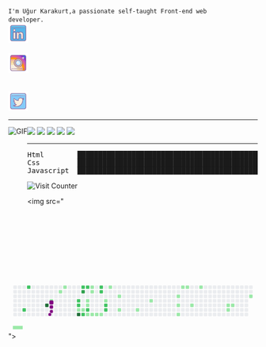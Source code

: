 <code>I'm Uğur Karakurt,a passionate self-taught Front-end web developer.</code>
<code><a align="right" href="https://www.linkedin.com/in/u%C4%9Fur-karakurt-8b77b6154/" target="_blank">
  <img alt="Uğur Karakurt | Instagram" width="40px" src="./icons/icons8-linkedin.svg"/>
</a></code>
<code><a align="right" href="https://www.instagram.com/ugurkarakurt7/" target="_blank">
  <img alt="Uğur Karakurt | Instagram" width="40px" src="./icons/icons8-instagram.svg"/>
</a></code>
<code>
<a align="right" href="https://twitter.com/ugurKarakurt_" target="_blank">
  <img alt="Uğur Karakurt | Twitter" width="40px" src="./icons/icons8-twitter.svg"/>
</a></code>
<hr />
<img align="left" alt="GIF" src="https://media.giphy.com/media/2vnGKHTRcuOTAkT2qA/giphy.gif" height="300" />
<code><img height="30" src="https://media.giphy.com/media/kH6CqYiquZawmU1HI6/giphy.gif"></code>
<code><img height="30" src="https://media.giphy.com/media/fsEaZldNC8A1PJ3mwp/giphy.gif"></code>
<code><img height="30" src="https://media.giphy.com/media/XAxylRMCdpbEWUAvr8/giphy.gif"></code>
<code><img height="30" src="https://media.giphy.com/media/ln7z2eWriiQAllfVcn/giphy.gif"></code>
<code><img height="30" src="https://media.giphy.com/media/eNAsjO55tPbgaor7ma/giphy.gif"></code>

<hr />

<!--START_SECTION:waka-->
<pre>
Html        █████████████████████████████████████████████████████████████▓▒░░░░░░░░  90.88 %
Css         ██████████████████████████████████████████████████████████████▓▓▒░░░░░░  91.01 %
Javascript  █████████████████████████████████████████████████████████▓▓▒░░░░░░░░░░░  85.75 %
</pre>

![Visit Counter](https://komarev.com/ghpvc/?username=ugurkarakurt-cs&color=brightgreen&style=flat&label=Profile+Views)

<img src="<svg viewBox="-16 -32 880 192" width="880" height="192" xmlns="http://www.w3.org/2000/svg"><style>@keyframes c0{80.81%{fill:var(--c2)}80.83%,to{fill:var(--ce)}}@keyframes c1{3.66%{fill:var(--c1)}3.68%,to{fill:var(--ce)}}@keyframes c2{83.26%{fill:var(--c2)}83.28%,to{fill:var(--ce)}}@keyframes c3{94.68%{fill:var(--c4)}94.7%,to{fill:var(--ce)}}@keyframes c4{7.34%{fill:var(--c1)}7.36%,to{fill:var(--ce)}}@keyframes c5{6.52%{fill:var(--c1)}6.54%,to{fill:var(--ce)}}@keyframes c6{8.97%{fill:var(--c1)}8.99%,to{fill:var(--ce)}}@keyframes c7{9.79%{fill:var(--c1)}9.81%,to{fill:var(--ce)}}@keyframes c8{67.75%{fill:var(--c2)}67.77%,to{fill:var(--ce)}}@keyframes c9{68.15%{fill:var(--c2)}68.17%,to{fill:var(--ce)}}@keyframes ca{16.32%{fill:var(--c1)}16.34%,to{fill:var(--ce)}}@keyframes cb{91.01%{fill:var(--c4)}91.03%,to{fill:var(--ce)}}@keyframes cc{66.11%{fill:var(--c2)}66.13%,to{fill:var(--ce)}}@keyframes cd{88.56%{fill:var(--c3)}88.58%,to{fill:var(--ce)}}@keyframes ce{15.91%{fill:var(--c1)}15.93%,to{fill:var(--ce)}}@keyframes cf{70.19%{fill:var(--c2)}70.21%,to{fill:var(--ce)}}@keyframes cg{65.7%{fill:var(--c2)}65.72%,to{fill:var(--ce)}}@keyframes ch{14.68%{fill:var(--c1)}14.7%,to{fill:var(--ce)}}@keyframes ci{15.09%{fill:var(--c1)}15.11%,to{fill:var(--ce)}}@keyframes cj{69.38%{fill:var(--c2)}69.4%,to{fill:var(--ce)}}@keyframes ck{19.17%{fill:var(--c1)}19.19%,to{fill:var(--ce)}}@keyframes cl{13.05%{fill:var(--c1)}13.07%,to{fill:var(--ce)}}@keyframes cm{13.46%{fill:var(--c1)}13.48%,to{fill:var(--ce)}}@keyframes cn{19.58%{fill:var(--c1)}19.6%,to{fill:var(--ce)}}@keyframes co{19.99%{fill:var(--c1)}20.01%,to{fill:var(--ce)}}@keyframes cp{64.48%{fill:var(--c2)}64.5%,to{fill:var(--ce)}}@keyframes cq{64.07%{fill:var(--c2)}64.09%,to{fill:var(--ce)}}@keyframes cr{20.4%{fill:var(--c1)}20.42%,to{fill:var(--ce)}}@keyframes cs{22.03%{fill:var(--c1)}22.05%,to{fill:var(--ce)}}@keyframes ct{73.05%{fill:var(--c2)}73.07%,to{fill:var(--ce)}}@keyframes cu{72.64%{fill:var(--c2)}72.66%,to{fill:var(--ce)}}@keyframes cv{25.3%{fill:var(--c1)}25.32%,to{fill:var(--ce)}}@keyframes cw{23.66%{fill:var(--c1)}23.68%,to{fill:var(--ce)}}@keyframes cx{28.15%{fill:var(--c1)}28.17%,to{fill:var(--ce)}}@keyframes cy{29.79%{fill:var(--c1)}29.81%,to{fill:var(--ce)}}@keyframes cz{31.83%{fill:var(--c1)}31.85%,to{fill:var(--ce)}}@keyframes c10{34.68%{fill:var(--c1)}34.7%,to{fill:var(--ce)}}@keyframes c11{41.21%{fill:var(--c1)}41.23%,to{fill:var(--ce)}}@keyframes c12{42.03%{fill:var(--c1)}42.05%,to{fill:var(--ce)}}@keyframes c13{35.91%{fill:var(--c1)}35.93%,to{fill:var(--ce)}}@keyframes c14{36.32%{fill:var(--c1)}36.34%,to{fill:var(--ce)}}@keyframes c15{39.99%{fill:var(--c1)}40.01%,to{fill:var(--ce)}}@keyframes c16{37.54%{fill:var(--c1)}37.56%,to{fill:var(--ce)}}@keyframes c17{47.34%{fill:var(--c1)}47.36%,to{fill:var(--ce)}}@keyframes c18{46.93%{fill:var(--c1)}46.95%,to{fill:var(--ce)}}@keyframes c19{47.75%{fill:var(--c1)}47.77%,to{fill:var(--ce)}}@keyframes c1a{50.19%{fill:var(--c1)}50.21%,to{fill:var(--ce)}}@keyframes u0{3.66%{transform:scale(0,1)}3.68%,6.52%{transform:scale(.03,1)}6.54%,7.34%{transform:scale(.06,1)}7.36%,8.97%{transform:scale(.09,1)}8.99%,9.79%{transform:scale(.13,1)}13.05%,9.81%{transform:scale(.16,1)}13.07%,13.46%{transform:scale(.19,1)}13.48%,14.68%{transform:scale(.22,1)}14.7%,15.09%{transform:scale(.25,1)}15.11%,15.91%{transform:scale(.28,1)}15.93%,16.32%{transform:scale(.31,1)}16.34%,19.17%{transform:scale(.34,1)}19.19%,19.58%{transform:scale(.38,1)}19.6%,19.99%{transform:scale(.41,1)}20.01%,20.4%{transform:scale(.44,1)}20.42%,22.03%{transform:scale(.47,1)}22.05%,23.66%{transform:scale(.5,1)}23.68%,25.3%{transform:scale(.53,1)}25.32%,28.15%{transform:scale(.56,1)}28.17%,29.79%{transform:scale(.59,1)}29.81%,31.83%{transform:scale(.63,1)}31.85%,34.68%{transform:scale(.66,1)}34.7%,35.91%{transform:scale(.69,1)}35.93%,36.32%{transform:scale(.72,1)}36.34%,37.54%{transform:scale(.75,1)}37.56%,39.99%{transform:scale(.78,1)}40.01%,41.21%{transform:scale(.81,1)}41.23%,42.03%{transform:scale(.84,1)}42.05%,46.93%{transform:scale(.88,1)}46.95%,47.34%{transform:scale(.91,1)}47.36%,47.75%{transform:scale(.94,1)}47.77%,50.19%{transform:scale(.97,1)}50.21%,to{transform:scale(1,1)}}@keyframes u1{64.07%{transform:scale(0,1)}64.09%,64.48%{transform:scale(.08,1)}64.5%,65.7%{transform:scale(.17,1)}65.72%,66.11%{transform:scale(.25,1)}66.13%,67.75%{transform:scale(.33,1)}67.77%,68.15%{transform:scale(.42,1)}68.17%,69.38%{transform:scale(.5,1)}69.4%,70.19%{transform:scale(.58,1)}70.21%,72.64%{transform:scale(.67,1)}72.66%,73.05%{transform:scale(.75,1)}73.07%,80.81%{transform:scale(.83,1)}80.83%,83.26%{transform:scale(.92,1)}83.28%,to{transform:scale(1,1)}}@keyframes u2{88.56%{transform:scale(0,1)}88.58%,to{transform:scale(1,1)}}@keyframes u3{91.01%{transform:scale(0,1)}91.03%,94.68%{transform:scale(.5,1)}94.7%,to{transform:scale(1,1)}}@keyframes s0{0%,99.59%{transform:translate(0,-16px)}.41%{transform:translate(0,0)}.82%{transform:translate(16px,0)}3.27%{transform:translate(16px,96px)}6.12%{transform:translate(128px,96px)}7.35%{transform:translate(128px,48px)}8.16%{transform:translate(160px,48px)}8.98%{transform:translate(160px,16px)}9.39%{transform:translate(176px,16px)}9.8%{transform:translate(176px,0)}11.02%,66.53%{transform:translate(224px,0)}11.43%{transform:translate(224px,-16px)}12.65%{transform:translate(272px,-16px)}13.47%{transform:translate(272px,16px)}13.88%{transform:translate(256px,16px)}15.1%,68.98%{transform:translate(256px,64px)}15.51%{transform:translate(240px,64px)}15.92%,69.8%{transform:translate(240px,80px)}16.73%{transform:translate(208px,80px)}17.55%{transform:translate(208px,112px)}18.78%{transform:translate(256px,112px)}19.18%{transform:translate(256px,96px)}20.41%{transform:translate(304px,96px)}21.63%{transform:translate(304px,48px)}23.27%{transform:translate(368px,48px)}24.49%{transform:translate(368px,0)}25.31%{transform:translate(336px,0)}25.71%{transform:translate(336px,16px)}26.53%{transform:translate(368px,16px)}28.16%{transform:translate(368px,80px)}31.02%{transform:translate(480px,80px)}31.84%{transform:translate(480px,48px)}34.29%{transform:translate(576px,48px)}34.69%{transform:translate(576px,32px)}35.1%{transform:translate(592px,32px)}35.92%{transform:translate(592px,0)}37.55%{transform:translate(656px,0)}37.96%{transform:translate(656px,16px)}38.78%{transform:translate(624px,16px)}40%{transform:translate(624px,64px)}41.22%{transform:translate(576px,64px)}42.04%{transform:translate(576px,96px)}46.53%{transform:translate(752px,96px)}47.35%{transform:translate(752px,64px)}49.39%{transform:translate(832px,64px)}50.61%{transform:translate(832px,16px)}64.08%{transform:translate(304px,16px)}64.49%{transform:translate(304px,0)}68.16%{transform:translate(224px,64px)}69.39%{transform:translate(256px,80px)}70.2%{transform:translate(240px,96px)}72.24%{transform:translate(320px,96px)}73.06%{transform:translate(320px,64px)}77.96%{transform:translate(128px,64px)}78.37%{transform:translate(128px,80px)}80.82%{transform:translate(32px,80px)}81.22%{transform:translate(32px,64px)}81.63%{transform:translate(48px,64px)}83.27%{transform:translate(48px,0)}88.16%{transform:translate(240px,0)}88.57%{transform:translate(240px,16px)}88.98%{transform:translate(224px,16px)}91.02%{transform:translate(224px,96px)}91.43%{transform:translate(208px,96px)}92.24%{transform:translate(208px,64px)}94.69%{transform:translate(112px,64px)}95.51%{transform:translate(112px,32px)}95.92%{transform:translate(96px,32px)}96.33%{transform:translate(96px,16px)}97.14%{transform:translate(64px,16px)}97.96%{transform:translate(64px,-16px)}}@keyframes s1{0%,99.59%{transform:translate(16px,-16px)}.41%{transform:translate(0,-16px)}.82%{transform:translate(0,0)}1.22%{transform:translate(16px,0)}3.67%{transform:translate(16px,96px)}6.53%{transform:translate(128px,96px)}7.76%{transform:translate(128px,48px)}8.57%{transform:translate(160px,48px)}9.39%{transform:translate(160px,16px)}9.8%{transform:translate(176px,16px)}10.2%{transform:translate(176px,0)}11.43%,66.94%{transform:translate(224px,0)}11.84%{transform:translate(224px,-16px)}13.06%{transform:translate(272px,-16px)}13.88%{transform:translate(272px,16px)}14.29%{transform:translate(256px,16px)}15.51%,69.39%{transform:translate(256px,64px)}15.92%{transform:translate(240px,64px)}16.33%,70.2%{transform:translate(240px,80px)}17.14%{transform:translate(208px,80px)}17.96%{transform:translate(208px,112px)}19.18%{transform:translate(256px,112px)}19.59%{transform:translate(256px,96px)}20.82%{transform:translate(304px,96px)}22.04%{transform:translate(304px,48px)}23.67%{transform:translate(368px,48px)}24.9%{transform:translate(368px,0)}25.71%{transform:translate(336px,0)}26.12%{transform:translate(336px,16px)}26.94%{transform:translate(368px,16px)}28.57%{transform:translate(368px,80px)}31.43%{transform:translate(480px,80px)}32.24%{transform:translate(480px,48px)}34.69%{transform:translate(576px,48px)}35.1%{transform:translate(576px,32px)}35.51%{transform:translate(592px,32px)}36.33%{transform:translate(592px,0)}37.96%{transform:translate(656px,0)}38.37%{transform:translate(656px,16px)}39.18%{transform:translate(624px,16px)}40.41%{transform:translate(624px,64px)}41.63%{transform:translate(576px,64px)}42.45%{transform:translate(576px,96px)}46.94%{transform:translate(752px,96px)}47.76%{transform:translate(752px,64px)}49.8%{transform:translate(832px,64px)}51.02%{transform:translate(832px,16px)}64.49%{transform:translate(304px,16px)}64.9%{transform:translate(304px,0)}68.57%{transform:translate(224px,64px)}69.8%{transform:translate(256px,80px)}70.61%{transform:translate(240px,96px)}72.65%{transform:translate(320px,96px)}73.47%{transform:translate(320px,64px)}78.37%{transform:translate(128px,64px)}78.78%{transform:translate(128px,80px)}81.22%{transform:translate(32px,80px)}81.63%{transform:translate(32px,64px)}82.04%{transform:translate(48px,64px)}83.67%{transform:translate(48px,0)}88.57%{transform:translate(240px,0)}88.98%{transform:translate(240px,16px)}89.39%{transform:translate(224px,16px)}91.43%{transform:translate(224px,96px)}91.84%{transform:translate(208px,96px)}92.65%{transform:translate(208px,64px)}95.1%{transform:translate(112px,64px)}95.92%{transform:translate(112px,32px)}96.33%{transform:translate(96px,32px)}96.73%{transform:translate(96px,16px)}97.55%{transform:translate(64px,16px)}98.37%{transform:translate(64px,-16px)}}@keyframes s2{0%,99.59%{transform:translate(32px,-16px)}.82%{transform:translate(0,-16px)}1.22%{transform:translate(0,0)}1.63%{transform:translate(16px,0)}4.08%{transform:translate(16px,96px)}6.94%{transform:translate(128px,96px)}8.16%{transform:translate(128px,48px)}8.98%{transform:translate(160px,48px)}9.8%{transform:translate(160px,16px)}10.2%{transform:translate(176px,16px)}10.61%{transform:translate(176px,0)}11.84%,67.35%{transform:translate(224px,0)}12.24%{transform:translate(224px,-16px)}13.47%{transform:translate(272px,-16px)}14.29%{transform:translate(272px,16px)}14.69%{transform:translate(256px,16px)}15.92%,69.8%{transform:translate(256px,64px)}16.33%{transform:translate(240px,64px)}16.73%,70.61%{transform:translate(240px,80px)}17.55%{transform:translate(208px,80px)}18.37%{transform:translate(208px,112px)}19.59%{transform:translate(256px,112px)}20%{transform:translate(256px,96px)}21.22%{transform:translate(304px,96px)}22.45%{transform:translate(304px,48px)}24.08%{transform:translate(368px,48px)}25.31%{transform:translate(368px,0)}26.12%{transform:translate(336px,0)}26.53%{transform:translate(336px,16px)}27.35%{transform:translate(368px,16px)}28.98%{transform:translate(368px,80px)}31.84%{transform:translate(480px,80px)}32.65%{transform:translate(480px,48px)}35.1%{transform:translate(576px,48px)}35.51%{transform:translate(576px,32px)}35.92%{transform:translate(592px,32px)}36.73%{transform:translate(592px,0)}38.37%{transform:translate(656px,0)}38.78%{transform:translate(656px,16px)}39.59%{transform:translate(624px,16px)}40.82%{transform:translate(624px,64px)}42.04%{transform:translate(576px,64px)}42.86%{transform:translate(576px,96px)}47.35%{transform:translate(752px,96px)}48.16%{transform:translate(752px,64px)}50.2%{transform:translate(832px,64px)}51.43%{transform:translate(832px,16px)}64.9%{transform:translate(304px,16px)}65.31%{transform:translate(304px,0)}68.98%{transform:translate(224px,64px)}70.2%{transform:translate(256px,80px)}71.02%{transform:translate(240px,96px)}73.06%{transform:translate(320px,96px)}73.88%{transform:translate(320px,64px)}78.78%{transform:translate(128px,64px)}79.18%{transform:translate(128px,80px)}81.63%{transform:translate(32px,80px)}82.04%{transform:translate(32px,64px)}82.45%{transform:translate(48px,64px)}84.08%{transform:translate(48px,0)}88.98%{transform:translate(240px,0)}89.39%{transform:translate(240px,16px)}89.8%{transform:translate(224px,16px)}91.84%{transform:translate(224px,96px)}92.24%{transform:translate(208px,96px)}93.06%{transform:translate(208px,64px)}95.51%{transform:translate(112px,64px)}96.33%{transform:translate(112px,32px)}96.73%{transform:translate(96px,32px)}97.14%{transform:translate(96px,16px)}97.96%{transform:translate(64px,16px)}98.78%{transform:translate(64px,-16px)}}@keyframes s3{0%,99.59%{transform:translate(48px,-16px)}1.22%{transform:translate(0,-16px)}1.63%{transform:translate(0,0)}2.04%{transform:translate(16px,0)}4.49%{transform:translate(16px,96px)}7.35%{transform:translate(128px,96px)}8.57%{transform:translate(128px,48px)}9.39%{transform:translate(160px,48px)}10.2%{transform:translate(160px,16px)}10.61%{transform:translate(176px,16px)}11.02%{transform:translate(176px,0)}12.24%,67.76%{transform:translate(224px,0)}12.65%{transform:translate(224px,-16px)}13.88%{transform:translate(272px,-16px)}14.69%{transform:translate(272px,16px)}15.1%{transform:translate(256px,16px)}16.33%,70.2%{transform:translate(256px,64px)}16.73%{transform:translate(240px,64px)}17.14%,71.02%{transform:translate(240px,80px)}17.96%{transform:translate(208px,80px)}18.78%{transform:translate(208px,112px)}20%{transform:translate(256px,112px)}20.41%{transform:translate(256px,96px)}21.63%{transform:translate(304px,96px)}22.86%{transform:translate(304px,48px)}24.49%{transform:translate(368px,48px)}25.71%{transform:translate(368px,0)}26.53%{transform:translate(336px,0)}26.94%{transform:translate(336px,16px)}27.76%{transform:translate(368px,16px)}29.39%{transform:translate(368px,80px)}32.24%{transform:translate(480px,80px)}33.06%{transform:translate(480px,48px)}35.51%{transform:translate(576px,48px)}35.92%{transform:translate(576px,32px)}36.33%{transform:translate(592px,32px)}37.14%{transform:translate(592px,0)}38.78%{transform:translate(656px,0)}39.18%{transform:translate(656px,16px)}40%{transform:translate(624px,16px)}41.22%{transform:translate(624px,64px)}42.45%{transform:translate(576px,64px)}43.27%{transform:translate(576px,96px)}47.76%{transform:translate(752px,96px)}48.57%{transform:translate(752px,64px)}50.61%{transform:translate(832px,64px)}51.84%{transform:translate(832px,16px)}65.31%{transform:translate(304px,16px)}65.71%{transform:translate(304px,0)}69.39%{transform:translate(224px,64px)}70.61%{transform:translate(256px,80px)}71.43%{transform:translate(240px,96px)}73.47%{transform:translate(320px,96px)}74.29%{transform:translate(320px,64px)}79.18%{transform:translate(128px,64px)}79.59%{transform:translate(128px,80px)}82.04%{transform:translate(32px,80px)}82.45%{transform:translate(32px,64px)}82.86%{transform:translate(48px,64px)}84.49%{transform:translate(48px,0)}89.39%{transform:translate(240px,0)}89.8%{transform:translate(240px,16px)}90.2%{transform:translate(224px,16px)}92.24%{transform:translate(224px,96px)}92.65%{transform:translate(208px,96px)}93.47%{transform:translate(208px,64px)}95.92%{transform:translate(112px,64px)}96.73%{transform:translate(112px,32px)}97.14%{transform:translate(96px,32px)}97.55%{transform:translate(96px,16px)}98.37%{transform:translate(64px,16px)}99.18%{transform:translate(64px,-16px)}}:root{--cb:#1b1f230a;--cs:purple;--ce:#ebedf0;--c0:#ebedf0;--c1:#9be9a8;--c2:#40c463;--c3:#30a14e;--c4:#216e39}@media (prefers-color-scheme:dark){:root{--cb:#1b1f230a;--cs:purple;--ce:#161b22;--c1:#01311f;--c2:#034525;--c3:#0f6d31;--c4:#00c647}}.c{shape-rendering:geometricPrecision;rx:2;ry:2;fill:var(--ce);stroke-width:1px;stroke:var(--cb);animation:none 24500ms linear infinite}.c.c0{fill:var(--c2);animation-name:c0}.c.c1{fill:var(--c1);animation-name:c1}.c.c2{fill:var(--c2);animation-name:c2}.c.c3{fill:var(--c4);animation-name:c3}.c.c4{fill:var(--c1);animation-name:c4}.c.c5,.c.c6,.c.c7{fill:var(--c1);animation-name:c5}.c.c6,.c.c7{animation-name:c6}.c.c7{animation-name:c7}.c.c8,.c.c9{fill:var(--c2);animation-name:c8}.c.c9{animation-name:c9}.c.ca{fill:var(--c1);animation-name:ca}.c.cb{fill:var(--c4);animation-name:cb}.c.cc{fill:var(--c2);animation-name:cc}.c.cd{fill:var(--c3);animation-name:cd}.c.ce{fill:var(--c1);animation-name:ce}.c.cf,.c.cg{fill:var(--c2);animation-name:cf}.c.cg{animation-name:cg}.c.ch,.c.ci{fill:var(--c1);animation-name:ch}.c.ci{animation-name:ci}.c.cj{fill:var(--c2);animation-name:cj}.c.ck,.c.cl{fill:var(--c1);animation-name:ck}.c.cl{animation-name:cl}.c.cm,.c.cn,.c.co{fill:var(--c1);animation-name:cm}.c.cn,.c.co{animation-name:cn}.c.co{animation-name:co}.c.cp,.c.cq{fill:var(--c2);animation-name:cp}.c.cq{animation-name:cq}.c.cr,.c.cs{fill:var(--c1);animation-name:cr}.c.cs{animation-name:cs}.c.ct,.c.cu{fill:var(--c2);animation-name:ct}.c.cu{animation-name:cu}.c.cv{fill:var(--c1);animation-name:cv}.c.cw,.c.cx,.c.cy{fill:var(--c1);animation-name:cw}.c.cx,.c.cy{animation-name:cx}.c.cy{animation-name:cy}.c.c10,.c.c11,.c.cz{fill:var(--c1);animation-name:cz}.c.c10,.c.c11{animation-name:c10}.c.c11{animation-name:c11}.c.c12,.c.c13,.c.c14{fill:var(--c1);animation-name:c12}.c.c13,.c.c14{animation-name:c13}.c.c14{animation-name:c14}.c.c15,.c.c16,.c.c17{fill:var(--c1);animation-name:c15}.c.c16,.c.c17{animation-name:c16}.c.c17{animation-name:c17}.c.c18,.c.c19,.c.c1a{fill:var(--c1);animation-name:c18}.c.c19,.c.c1a{animation-name:c19}.c.c1a{animation-name:c1a}.s,.u{animation:none linear 24500ms infinite}.u,.u.u0{transform-origin:0 0}.u{transform:scale(0,1)}.u.u0{fill:var(--c1);animation-name:u0}.u.u1{fill:var(--c2);animation-name:u1;transform-origin:577.4px 0}.u.u2{fill:var(--c3);animation-name:u2;transform-origin:793.9px 0}.u.u3{fill:var(--c4);animation-name:u3;transform-origin:811.9px 0}.s{shape-rendering:geometricPrecision;fill:var(--cs)}.s.s0{transform:translate(0,-16px);animation-name:s0}.s.s1{transform:translate(16px,-16px);animation-name:s1}.s.s2{transform:translate(32px,-16px);animation-name:s2}.s.s3{transform:translate(48px,-16px);animation-name:s3}</style><rect class="c" x="2" y="2" width="12" height="12"/><rect class="c" x="2" y="18" width="12" height="12"/><rect class="c" x="2" y="34" width="12" height="12"/><rect class="c" x="2" y="50" width="12" height="12"/><rect class="c" x="2" y="66" width="12" height="12"/><rect class="c" x="2" y="82" width="12" height="12"/><rect class="c" x="2" y="98" width="12" height="12"/><rect class="c" x="18" y="2" width="12" height="12"/><rect class="c" x="18" y="18" width="12" height="12"/><rect class="c" x="18" y="34" width="12" height="12"/><rect class="c" x="18" y="50" width="12" height="12"/><rect class="c" x="18" y="66" width="12" height="12"/><rect class="c" x="18" y="82" width="12" height="12"/><rect class="c" x="18" y="98" width="12" height="12"/><rect class="c" x="34" y="2" width="12" height="12"/><rect class="c" x="34" y="18" width="12" height="12"/><rect class="c" x="34" y="34" width="12" height="12"/><rect class="c" x="34" y="50" width="12" height="12"/><rect class="c" x="34" y="66" width="12" height="12"/><rect class="c c0" x="34" y="82" width="12" height="12"/><rect class="c c1" x="34" y="98" width="12" height="12"/><rect class="c c2" x="50" y="2" width="12" height="12"/><rect class="c" x="50" y="18" width="12" height="12"/><rect class="c" x="50" y="34" width="12" height="12"/><rect class="c" x="50" y="50" width="12" height="12"/><rect class="c" x="50" y="66" width="12" height="12"/><rect class="c" x="50" y="82" width="12" height="12"/><rect class="c" x="50" y="98" width="12" height="12"/><rect class="c" x="66" y="2" width="12" height="12"/><rect class="c" x="66" y="18" width="12" height="12"/><rect class="c" x="66" y="34" width="12" height="12"/><rect class="c" x="66" y="50" width="12" height="12"/><rect class="c" x="66" y="66" width="12" height="12"/><rect class="c" x="66" y="82" width="12" height="12"/><rect class="c" x="66" y="98" width="12" height="12"/><rect class="c" x="82" y="2" width="12" height="12"/><rect class="c" x="82" y="18" width="12" height="12"/><rect class="c" x="82" y="34" width="12" height="12"/><rect class="c" x="82" y="50" width="12" height="12"/><rect class="c" x="82" y="66" width="12" height="12"/><rect class="c" x="82" y="82" width="12" height="12"/><rect class="c" x="82" y="98" width="12" height="12"/><rect class="c" x="98" y="2" width="12" height="12"/><rect class="c" x="98" y="18" width="12" height="12"/><rect class="c" x="98" y="34" width="12" height="12"/><rect class="c" x="98" y="50" width="12" height="12"/><rect class="c" x="98" y="66" width="12" height="12"/><rect class="c" x="98" y="82" width="12" height="12"/><rect class="c" x="98" y="98" width="12" height="12"/><rect class="c" x="114" y="2" width="12" height="12"/><rect class="c" x="114" y="18" width="12" height="12"/><rect class="c" x="114" y="34" width="12" height="12"/><rect class="c" x="114" y="50" width="12" height="12"/><rect class="c c3" x="114" y="66" width="12" height="12"/><rect class="c" x="114" y="82" width="12" height="12"/><rect class="c" x="114" y="98" width="12" height="12"/><rect class="c" x="130" y="2" width="12" height="12"/><rect class="c" x="130" y="18" width="12" height="12"/><rect class="c" x="130" y="34" width="12" height="12"/><rect class="c c4" x="130" y="50" width="12" height="12"/><rect class="c" x="130" y="66" width="12" height="12"/><rect class="c c5" x="130" y="82" width="12" height="12"/><rect class="c" x="130" y="98" width="12" height="12"/><rect class="c" x="146" y="2" width="12" height="12"/><rect class="c" x="146" y="18" width="12" height="12"/><rect class="c" x="146" y="34" width="12" height="12"/><rect class="c" x="146" y="50" width="12" height="12"/><rect class="c" x="146" y="66" width="12" height="12"/><rect class="c" x="146" y="82" width="12" height="12"/><rect class="c" x="146" y="98" width="12" height="12"/><rect class="c" x="162" y="2" width="12" height="12"/><rect class="c c6" x="162" y="18" width="12" height="12"/><rect class="c" x="162" y="34" width="12" height="12"/><rect class="c" x="162" y="50" width="12" height="12"/><rect class="c" x="162" y="66" width="12" height="12"/><rect class="c" x="162" y="82" width="12" height="12"/><rect class="c" x="162" y="98" width="12" height="12"/><rect class="c c7" x="178" y="2" width="12" height="12"/><rect class="c" x="178" y="18" width="12" height="12"/><rect class="c" x="178" y="34" width="12" height="12"/><rect class="c" x="178" y="50" width="12" height="12"/><rect class="c" x="178" y="66" width="12" height="12"/><rect class="c" x="178" y="82" width="12" height="12"/><rect class="c" x="178" y="98" width="12" height="12"/><rect class="c" x="194" y="2" width="12" height="12"/><rect class="c" x="194" y="18" width="12" height="12"/><rect class="c" x="194" y="34" width="12" height="12"/><rect class="c" x="194" y="50" width="12" height="12"/><rect class="c" x="194" y="66" width="12" height="12"/><rect class="c" x="194" y="82" width="12" height="12"/><rect class="c" x="194" y="98" width="12" height="12"/><rect class="c" x="210" y="2" width="12" height="12"/><rect class="c" x="210" y="18" width="12" height="12"/><rect class="c" x="210" y="34" width="12" height="12"/><rect class="c" x="210" y="50" width="12" height="12"/><rect class="c" x="210" y="66" width="12" height="12"/><rect class="c" x="210" y="82" width="12" height="12"/><rect class="c" x="210" y="98" width="12" height="12"/><rect class="c" x="226" y="2" width="12" height="12"/><rect class="c" x="226" y="18" width="12" height="12"/><rect class="c" x="226" y="34" width="12" height="12"/><rect class="c c8" x="226" y="50" width="12" height="12"/><rect class="c c9" x="226" y="66" width="12" height="12"/><rect class="c ca" x="226" y="82" width="12" height="12"/><rect class="c cb" x="226" y="98" width="12" height="12"/><rect class="c cc" x="242" y="2" width="12" height="12"/><rect class="c cd" x="242" y="18" width="12" height="12"/><rect class="c" x="242" y="34" width="12" height="12"/><rect class="c" x="242" y="50" width="12" height="12"/><rect class="c" x="242" y="66" width="12" height="12"/><rect class="c ce" x="242" y="82" width="12" height="12"/><rect class="c cf" x="242" y="98" width="12" height="12"/><rect class="c cg" x="258" y="2" width="12" height="12"/><rect class="c" x="258" y="18" width="12" height="12"/><rect class="c" x="258" y="34" width="12" height="12"/><rect class="c ch" x="258" y="50" width="12" height="12"/><rect class="c ci" x="258" y="66" width="12" height="12"/><rect class="c cj" x="258" y="82" width="12" height="12"/><rect class="c ck" x="258" y="98" width="12" height="12"/><rect class="c cl" x="274" y="2" width="12" height="12"/><rect class="c cm" x="274" y="18" width="12" height="12"/><rect class="c" x="274" y="34" width="12" height="12"/><rect class="c" x="274" y="50" width="12" height="12"/><rect class="c" x="274" y="66" width="12" height="12"/><rect class="c" x="274" y="82" width="12" height="12"/><rect class="c cn" x="274" y="98" width="12" height="12"/><rect class="c" x="290" y="2" width="12" height="12"/><rect class="c" x="290" y="18" width="12" height="12"/><rect class="c" x="290" y="34" width="12" height="12"/><rect class="c" x="290" y="50" width="12" height="12"/><rect class="c" x="290" y="66" width="12" height="12"/><rect class="c" x="290" y="82" width="12" height="12"/><rect class="c co" x="290" y="98" width="12" height="12"/><rect class="c cp" x="306" y="2" width="12" height="12"/><rect class="c cq" x="306" y="18" width="12" height="12"/><rect class="c" x="306" y="34" width="12" height="12"/><rect class="c" x="306" y="50" width="12" height="12"/><rect class="c" x="306" y="66" width="12" height="12"/><rect class="c" x="306" y="82" width="12" height="12"/><rect class="c cr" x="306" y="98" width="12" height="12"/><rect class="c" x="322" y="2" width="12" height="12"/><rect class="c" x="322" y="18" width="12" height="12"/><rect class="c" x="322" y="34" width="12" height="12"/><rect class="c cs" x="322" y="50" width="12" height="12"/><rect class="c ct" x="322" y="66" width="12" height="12"/><rect class="c cu" x="322" y="82" width="12" height="12"/><rect class="c" x="322" y="98" width="12" height="12"/><rect class="c cv" x="338" y="2" width="12" height="12"/><rect class="c" x="338" y="18" width="12" height="12"/><rect class="c" x="338" y="34" width="12" height="12"/><rect class="c" x="338" y="50" width="12" height="12"/><rect class="c" x="338" y="66" width="12" height="12"/><rect class="c" x="338" y="82" width="12" height="12"/><rect class="c" x="338" y="98" width="12" height="12"/><rect class="c" x="354" y="2" width="12" height="12"/><rect class="c" x="354" y="18" width="12" height="12"/><rect class="c" x="354" y="34" width="12" height="12"/><rect class="c" x="354" y="50" width="12" height="12"/><rect class="c" x="354" y="66" width="12" height="12"/><rect class="c" x="354" y="82" width="12" height="12"/><rect class="c" x="354" y="98" width="12" height="12"/><rect class="c" x="370" y="2" width="12" height="12"/><rect class="c" x="370" y="18" width="12" height="12"/><rect class="c cw" x="370" y="34" width="12" height="12"/><rect class="c" x="370" y="50" width="12" height="12"/><rect class="c" x="370" y="66" width="12" height="12"/><rect class="c cx" x="370" y="82" width="12" height="12"/><rect class="c" x="370" y="98" width="12" height="12"/><rect class="c" x="386" y="2" width="12" height="12"/><rect class="c" x="386" y="18" width="12" height="12"/><rect class="c" x="386" y="34" width="12" height="12"/><rect class="c" x="386" y="50" width="12" height="12"/><rect class="c" x="386" y="66" width="12" height="12"/><rect class="c" x="386" y="82" width="12" height="12"/><rect class="c" x="386" y="98" width="12" height="12"/><rect class="c" x="402" y="2" width="12" height="12"/><rect class="c" x="402" y="18" width="12" height="12"/><rect class="c" x="402" y="34" width="12" height="12"/><rect class="c" x="402" y="50" width="12" height="12"/><rect class="c" x="402" y="66" width="12" height="12"/><rect class="c" x="402" y="82" width="12" height="12"/><rect class="c" x="402" y="98" width="12" height="12"/><rect class="c" x="418" y="2" width="12" height="12"/><rect class="c" x="418" y="18" width="12" height="12"/><rect class="c" x="418" y="34" width="12" height="12"/><rect class="c" x="418" y="50" width="12" height="12"/><rect class="c" x="418" y="66" width="12" height="12"/><rect class="c" x="418" y="82" width="12" height="12"/><rect class="c" x="418" y="98" width="12" height="12"/><rect class="c" x="434" y="2" width="12" height="12"/><rect class="c" x="434" y="18" width="12" height="12"/><rect class="c" x="434" y="34" width="12" height="12"/><rect class="c" x="434" y="50" width="12" height="12"/><rect class="c" x="434" y="66" width="12" height="12"/><rect class="c cy" x="434" y="82" width="12" height="12"/><rect class="c" x="434" y="98" width="12" height="12"/><rect class="c" x="450" y="2" width="12" height="12"/><rect class="c" x="450" y="18" width="12" height="12"/><rect class="c" x="450" y="34" width="12" height="12"/><rect class="c" x="450" y="50" width="12" height="12"/><rect class="c" x="450" y="66" width="12" height="12"/><rect class="c" x="450" y="82" width="12" height="12"/><rect class="c" x="450" y="98" width="12" height="12"/><rect class="c" x="466" y="2" width="12" height="12"/><rect class="c" x="466" y="18" width="12" height="12"/><rect class="c" x="466" y="34" width="12" height="12"/><rect class="c" x="466" y="50" width="12" height="12"/><rect class="c" x="466" y="66" width="12" height="12"/><rect class="c" x="466" y="82" width="12" height="12"/><rect class="c" x="466" y="98" width="12" height="12"/><rect class="c" x="482" y="2" width="12" height="12"/><rect class="c" x="482" y="18" width="12" height="12"/><rect class="c" x="482" y="34" width="12" height="12"/><rect class="c cz" x="482" y="50" width="12" height="12"/><rect class="c" x="482" y="66" width="12" height="12"/><rect class="c" x="482" y="82" width="12" height="12"/><rect class="c" x="482" y="98" width="12" height="12"/><rect class="c" x="498" y="2" width="12" height="12"/><rect class="c" x="498" y="18" width="12" height="12"/><rect class="c" x="498" y="34" width="12" height="12"/><rect class="c" x="498" y="50" width="12" height="12"/><rect class="c" x="498" y="66" width="12" height="12"/><rect class="c" x="498" y="82" width="12" height="12"/><rect class="c" x="498" y="98" width="12" height="12"/><rect class="c" x="514" y="2" width="12" height="12"/><rect class="c" x="514" y="18" width="12" height="12"/><rect class="c" x="514" y="34" width="12" height="12"/><rect class="c" x="514" y="50" width="12" height="12"/><rect class="c" x="514" y="66" width="12" height="12"/><rect class="c" x="514" y="82" width="12" height="12"/><rect class="c" x="514" y="98" width="12" height="12"/><rect class="c" x="530" y="2" width="12" height="12"/><rect class="c" x="530" y="18" width="12" height="12"/><rect class="c" x="530" y="34" width="12" height="12"/><rect class="c" x="530" y="50" width="12" height="12"/><rect class="c" x="530" y="66" width="12" height="12"/><rect class="c" x="530" y="82" width="12" height="12"/><rect class="c" x="530" y="98" width="12" height="12"/><rect class="c" x="546" y="2" width="12" height="12"/><rect class="c" x="546" y="18" width="12" height="12"/><rect class="c" x="546" y="34" width="12" height="12"/><rect class="c" x="546" y="50" width="12" height="12"/><rect class="c" x="546" y="66" width="12" height="12"/><rect class="c" x="546" y="82" width="12" height="12"/><rect class="c" x="546" y="98" width="12" height="12"/><rect class="c" x="562" y="2" width="12" height="12"/><rect class="c" x="562" y="18" width="12" height="12"/><rect class="c" x="562" y="34" width="12" height="12"/><rect class="c" x="562" y="50" width="12" height="12"/><rect class="c" x="562" y="66" width="12" height="12"/><rect class="c" x="562" y="82" width="12" height="12"/><rect class="c" x="562" y="98" width="12" height="12"/><rect class="c" x="578" y="2" width="12" height="12"/><rect class="c" x="578" y="18" width="12" height="12"/><rect class="c c10" x="578" y="34" width="12" height="12"/><rect class="c" x="578" y="50" width="12" height="12"/><rect class="c c11" x="578" y="66" width="12" height="12"/><rect class="c" x="578" y="82" width="12" height="12"/><rect class="c c12" x="578" y="98" width="12" height="12"/><rect class="c c13" x="594" y="2" width="12" height="12"/><rect class="c" x="594" y="18" width="12" height="12"/><rect class="c" x="594" y="34" width="12" height="12"/><rect class="c" x="594" y="50" width="12" height="12"/><rect class="c" x="594" y="66" width="12" height="12"/><rect class="c" x="594" y="82" width="12" height="12"/><rect class="c" x="594" y="98" width="12" height="12"/><rect class="c c14" x="610" y="2" width="12" height="12"/><rect class="c" x="610" y="18" width="12" height="12"/><rect class="c" x="610" y="34" width="12" height="12"/><rect class="c" x="610" y="50" width="12" height="12"/><rect class="c" x="610" y="66" width="12" height="12"/><rect class="c" x="610" y="82" width="12" height="12"/><rect class="c" x="610" y="98" width="12" height="12"/><rect class="c" x="626" y="2" width="12" height="12"/><rect class="c" x="626" y="18" width="12" height="12"/><rect class="c" x="626" y="34" width="12" height="12"/><rect class="c" x="626" y="50" width="12" height="12"/><rect class="c c15" x="626" y="66" width="12" height="12"/><rect class="c" x="626" y="82" width="12" height="12"/><rect class="c" x="626" y="98" width="12" height="12"/><rect class="c" x="642" y="2" width="12" height="12"/><rect class="c" x="642" y="18" width="12" height="12"/><rect class="c" x="642" y="34" width="12" height="12"/><rect class="c" x="642" y="50" width="12" height="12"/><rect class="c" x="642" y="66" width="12" height="12"/><rect class="c" x="642" y="82" width="12" height="12"/><rect class="c" x="642" y="98" width="12" height="12"/><rect class="c c16" x="658" y="2" width="12" height="12"/><rect class="c" x="658" y="18" width="12" height="12"/><rect class="c" x="658" y="34" width="12" height="12"/><rect class="c" x="658" y="50" width="12" height="12"/><rect class="c" x="658" y="66" width="12" height="12"/><rect class="c" x="658" y="82" width="12" height="12"/><rect class="c" x="658" y="98" width="12" height="12"/><rect class="c" x="674" y="2" width="12" height="12"/><rect class="c" x="674" y="18" width="12" height="12"/><rect class="c" x="674" y="34" width="12" height="12"/><rect class="c" x="674" y="50" width="12" height="12"/><rect class="c" x="674" y="66" width="12" height="12"/><rect class="c" x="674" y="82" width="12" height="12"/><rect class="c" x="674" y="98" width="12" height="12"/><rect class="c" x="690" y="2" width="12" height="12"/><rect class="c" x="690" y="18" width="12" height="12"/><rect class="c" x="690" y="34" width="12" height="12"/><rect class="c" x="690" y="50" width="12" height="12"/><rect class="c" x="690" y="66" width="12" height="12"/><rect class="c" x="690" y="82" width="12" height="12"/><rect class="c" x="690" y="98" width="12" height="12"/><rect class="c" x="706" y="2" width="12" height="12"/><rect class="c" x="706" y="18" width="12" height="12"/><rect class="c" x="706" y="34" width="12" height="12"/><rect class="c" x="706" y="50" width="12" height="12"/><rect class="c" x="706" y="66" width="12" height="12"/><rect class="c" x="706" y="82" width="12" height="12"/><rect class="c" x="706" y="98" width="12" height="12"/><rect class="c" x="722" y="2" width="12" height="12"/><rect class="c" x="722" y="18" width="12" height="12"/><rect class="c" x="722" y="34" width="12" height="12"/><rect class="c" x="722" y="50" width="12" height="12"/><rect class="c" x="722" y="66" width="12" height="12"/><rect class="c" x="722" y="82" width="12" height="12"/><rect class="c" x="722" y="98" width="12" height="12"/><rect class="c" x="738" y="2" width="12" height="12"/><rect class="c" x="738" y="18" width="12" height="12"/><rect class="c" x="738" y="34" width="12" height="12"/><rect class="c" x="738" y="50" width="12" height="12"/><rect class="c" x="738" y="66" width="12" height="12"/><rect class="c" x="738" y="82" width="12" height="12"/><rect class="c" x="738" y="98" width="12" height="12"/><rect class="c" x="754" y="2" width="12" height="12"/><rect class="c" x="754" y="18" width="12" height="12"/><rect class="c" x="754" y="34" width="12" height="12"/><rect class="c" x="754" y="50" width="12" height="12"/><rect class="c c17" x="754" y="66" width="12" height="12"/><rect class="c c18" x="754" y="82" width="12" height="12"/><rect class="c" x="754" y="98" width="12" height="12"/><rect class="c" x="770" y="2" width="12" height="12"/><rect class="c" x="770" y="18" width="12" height="12"/><rect class="c" x="770" y="34" width="12" height="12"/><rect class="c" x="770" y="50" width="12" height="12"/><rect class="c c19" x="770" y="66" width="12" height="12"/><rect class="c" x="770" y="82" width="12" height="12"/><rect class="c" x="770" y="98" width="12" height="12"/><rect class="c" x="786" y="2" width="12" height="12"/><rect class="c" x="786" y="18" width="12" height="12"/><rect class="c" x="786" y="34" width="12" height="12"/><rect class="c" x="786" y="50" width="12" height="12"/><rect class="c" x="786" y="66" width="12" height="12"/><rect class="c" x="786" y="82" width="12" height="12"/><rect class="c" x="786" y="98" width="12" height="12"/><rect class="c" x="802" y="2" width="12" height="12"/><rect class="c" x="802" y="18" width="12" height="12"/><rect class="c" x="802" y="34" width="12" height="12"/><rect class="c" x="802" y="50" width="12" height="12"/><rect class="c" x="802" y="66" width="12" height="12"/><rect class="c" x="802" y="82" width="12" height="12"/><rect class="c" x="802" y="98" width="12" height="12"/><rect class="c" x="818" y="2" width="12" height="12"/><rect class="c" x="818" y="18" width="12" height="12"/><rect class="c" x="818" y="34" width="12" height="12"/><rect class="c" x="818" y="50" width="12" height="12"/><rect class="c" x="818" y="66" width="12" height="12"/><rect class="c" x="818" y="82" width="12" height="12"/><rect class="c" x="818" y="98" width="12" height="12"/><rect class="c" x="834" y="2" width="12" height="12"/><rect class="c" x="834" y="18" width="12" height="12"/><rect class="c c1a" x="834" y="34" width="12" height="12"/><rect class="u u0" height="12" width="578.0" x="0.0" y="144"/><rect class="u u1" height="12" width="217.1" x="577.4" y="144"/><rect class="u u2" height="12" width="18.6" x="793.9" y="144"/><rect class="u u3" height="12" width="36.7" x="811.9" y="144"/><rect class="s s0" x="0.8" y="0.8" width="14.4" height="14.4" rx="4.5" ry="4.5"/><rect class="s s1" x="1.8" y="1.8" width="12.3" height="12.3" rx="4.1" ry="4.1"/><rect class="s s2" x="2.6" y="2.6" width="10.8" height="10.8" rx="3.6" ry="3.6"/><rect class="s s3" x="3.0" y="3.0" width="9.9" height="9.9" rx="3.3" ry="3.3"/></svg>
">

